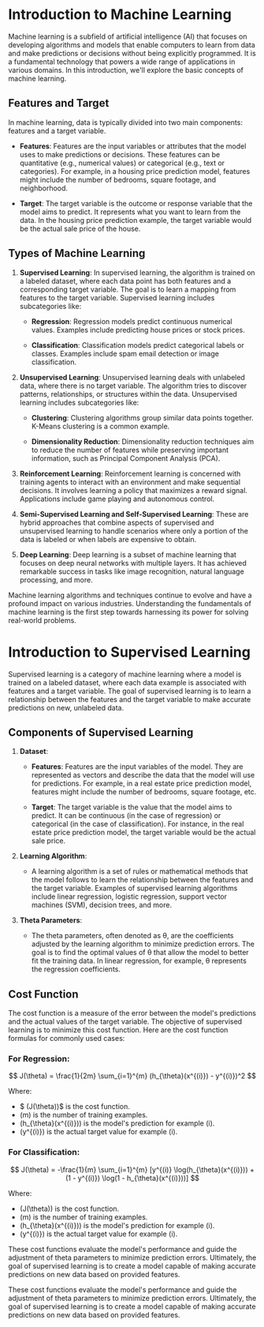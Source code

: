 # Introduction to Machine Learning

Machine learning is a subfield of artificial intelligence (AI) that focuses on developing algorithms and models that enable computers to learn from data and make predictions or decisions without being explicitly programmed. It is a fundamental technology that powers a wide range of applications in various domains. In this introduction, we'll explore the basic concepts of machine learning.

## Features and Target

In machine learning, data is typically divided into two main components: features and a target variable.

- **Features**: Features are the input variables or attributes that the model uses to make predictions or decisions. These features can be quantitative (e.g., numerical values) or categorical (e.g., text or categories). For example, in a housing price prediction model, features might include the number of bedrooms, square footage, and neighborhood.

- **Target**: The target variable is the outcome or response variable that the model aims to predict. It represents what you want to learn from the data. In the housing price prediction example, the target variable would be the actual sale price of the house.

## Types of Machine Learning

1. **Supervised Learning**: In supervised learning, the algorithm is trained on a labeled dataset, where each data point has both features and a corresponding target variable. The goal is to learn a mapping from features to the target variable. Supervised learning includes subcategories like:

   - **Regression**: Regression models predict continuous numerical values. Examples include predicting house prices or stock prices.

   - **Classification**: Classification models predict categorical labels or classes. Examples include spam email detection or image classification.

2. **Unsupervised Learning**: Unsupervised learning deals with unlabeled data, where there is no target variable. The algorithm tries to discover patterns, relationships, or structures within the data. Unsupervised learning includes subcategories like:

   - **Clustering**: Clustering algorithms group similar data points together. K-Means clustering is a common example.

   - **Dimensionality Reduction**: Dimensionality reduction techniques aim to reduce the number of features while preserving important information, such as Principal Component Analysis (PCA).

3. **Reinforcement Learning**: Reinforcement learning is concerned with training agents to interact with an environment and make sequential decisions. It involves learning a policy that maximizes a reward signal. Applications include game playing and autonomous control.

4. **Semi-Supervised Learning and Self-Supervised Learning**: These are hybrid approaches that combine aspects of supervised and unsupervised learning to handle scenarios where only a portion of the data is labeled or when labels are expensive to obtain.

5. **Deep Learning**: Deep learning is a subset of machine learning that focuses on deep neural networks with multiple layers. It has achieved remarkable success in tasks like image recognition, natural language processing, and more.

Machine learning algorithms and techniques continue to evolve and have a profound impact on various industries. Understanding the fundamentals of machine learning is the first step towards harnessing its power for solving real-world problems.


# Introduction to Supervised Learning

Supervised learning is a category of machine learning where a model is trained on a labeled dataset, where each data example is associated with features and a target variable. The goal of supervised learning is to learn a relationship between the features and the target variable to make accurate predictions on new, unlabeled data.

## Components of Supervised Learning

1. **Dataset**:
   - **Features**: Features are the input variables of the model. They are represented as vectors and describe the data that the model will use for predictions. For example, in a real estate price prediction model, features might include the number of bedrooms, square footage, etc.

   - **Target**: The target variable is the value that the model aims to predict. It can be continuous (in the case of regression) or categorical (in the case of classification). For instance, in the real estate price prediction model, the target variable would be the actual sale price.

2. **Learning Algorithm**:
   - A learning algorithm is a set of rules or mathematical methods that the model follows to learn the relationship between the features and the target variable. Examples of supervised learning algorithms include linear regression, logistic regression, support vector machines (SVM), decision trees, and more.

3. **Theta Parameters**:
   - The theta parameters, often denoted as θ, are the coefficients adjusted by the learning algorithm to minimize prediction errors. The goal is to find the optimal values of θ that allow the model to better fit the training data. In linear regression, for example, θ represents the regression coefficients.

## Cost Function

The cost function is a measure of the error between the model's predictions and the actual values of the target variable. The objective of supervised learning is to minimize this cost function. Here are the cost function formulas for commonly used cases:

### For Regression:
$$
J(\theta) = \frac{1}{2m} \sum_{i=1}^{m} (h_{\theta}(x^{(i)}) - y^{(i)})^2
$$

Where:
- $ (J(\theta)\)$ is the cost function.
- \(m\) is the number of training examples.
- \(h_{\theta}(x^{(i)})\) is the model's prediction for example \(i\).
- \(y^{(i)}\) is the actual target value for example \(i\).

### For Classification:
$$
J(\theta) = -\frac{1}{m} \sum_{i=1}^{m} [y^{(i)} \log(h_{\theta}(x^{(i)})) + (1 - y^{(i)}) \log(1 - h_{\theta}(x^{(i)}))]
$$

Where:
- \(J(\theta)\) is the cost function.
- \(m\) is the number of training examples.
- \(h_{\theta}(x^{(i)})\) is the model's prediction for example \(i\).
- \(y^{(i)}\) is the actual target value for example \(i\).

These cost functions evaluate the model's performance and guide the adjustment of theta parameters to minimize prediction errors. Ultimately, the goal of supervised learning is to create a model capable of making accurate predictions on new data based on provided features.


These cost functions evaluate the model's performance and guide the adjustment of theta parameters to minimize prediction errors. Ultimately, the goal of supervised learning is to create a model capable of making accurate predictions on new data based on provided features.


